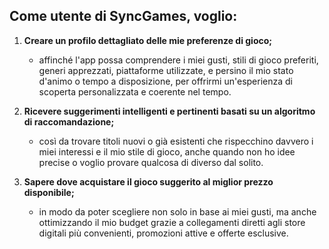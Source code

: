 ## Come utente di SyncGames, voglio:
1. __Creare un profilo dettagliato delle mie preferenze di gioco;__
    * affinché l'app possa comprendere i miei gusti, stili di gioco preferiti, generi apprezzati, piattaforme utilizzate, e persino il mio stato d'animo o tempo a disposizione, per offrirmi un'esperienza di scoperta personalizzata e coerente nel tempo.

2. __Ricevere suggerimenti intelligenti e pertinenti basati su un algoritmo di raccomandazione;__
    * così da trovare titoli nuovi o già esistenti che rispecchino davvero i miei interessi e il mio stile di gioco, anche quando non ho idee precise o voglio provare qualcosa di diverso dal solito.

3. __Sapere dove acquistare il gioco suggerito al miglior prezzo disponibile;__
    * in modo da poter scegliere non solo in base ai miei gusti, ma anche ottimizzando il mio budget grazie a collegamenti diretti agli store digitali più convenienti, promozioni attive e offerte esclusive.